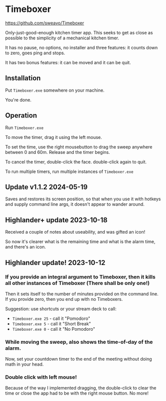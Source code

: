 Timeboxer
=========

https://github.com/sweavo/Timeboxer

Only-just-good-enough kitchen timer app. This seeks to get as close as possible to the simplicity of a mechanical kitchen timer.

It has no pause, no options, no installer and three features: it counts down to zero, goes ping and stops.

It has two bonus features: it can be moved and it can be quit.


Installation
------------

Put `Timeboxer.exe` somewhere on your machine.

You're done.


Operation
---------

Run `Timeboxer.exe`

To move the timer, drag it using the left mouse.

To set the time, use the right mousebutton to drag the sweep anywhere between 0 and 60m.  Release and the timer begins.

To cancel the timer, double-click the face.  double-click again to quit.

To run multiple timers, run multiple instances of `Timeboxer.exe`

Update v1.1.2 2024-05-19
------------------------

Saves and restores its screen position, so that when you use it with hotkeys and supply command line args, it doesn't appear to wander around.

Highlander+ update 2023-10-18
-----------------------------

Received a couple of notes about useability, and was gifted an icon!

So now it's clearer what is the remaining time and what is the alarm time, and there's an icon.

Highlander update! 2023-10-12
-----------------------------

### If you provide an integral argument to Timeboxer, then it kills all other instances of Timeboxer (There shall be only one!)

Then it sets itself to the number of minutes provided on the command line.  If you provide zero, then you end up with no Timeboxers.

Suggestion: use shortcuts or your stream deck to call:

* `Timeboxer.exe 25` - call it "Pomodoro"
* `Timeboxer.exe 5`  - call it "Short Break"
* `Timeboxer.exe 0`  - call it "No Pomodoro"


### While moving the sweep, also shows the time-of-day of the alarm.

Now, set your countdown timer to the end of the meeting without doing math in your head.

### Double click with left mouse!

Because of the way I implemented dragging, the double-click to clear the time or close the app had to be with the right mouse button.  No more!